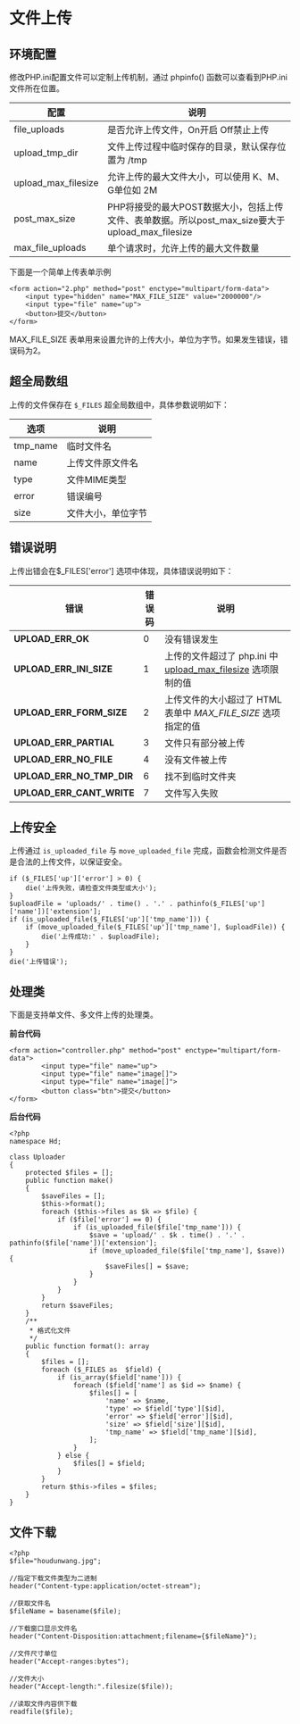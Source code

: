 # 文件上传

## 环境配置

修改PHP.ini配置文件可以定制上传机制，通过 phpinfo() 函数可以查看到PHP.ini文件所在位置。

| 配置                | 说明                                                         |
| ------------------- | ------------------------------------------------------------ |
| file_uploads        | 是否允许上传文件，On开启 Off禁止上传                         |
| upload_tmp_dir      | 文件上传过程中临时保存的目录，默认保存位置为 /tmp            |
| upload_max_filesize | 允许上传的最大文件大小，可以使用 K、M、G单位如 2M            |
| post_max_size       | PHP将接受的最大POST数据大小，包括上传文件、表单数据。所以post_max_size要大于 upload_max_filesize |
| max_file_uploads    | 单个请求时，允许上传的最大文件数量                           |

下面是一个简单上传表单示例

```
<form action="2.php" method="post" enctype="multipart/form-data">
	<input type="hidden" name="MAX_FILE_SIZE" value="2000000"/>
	<input type="file" name="up">
	<button>提交</button>
</form>
```

MAX_FILE_SIZE 表单用来设置允许的上传大小，单位为字节。如果发生错误，错误码为2。

## 超全局数组

上传的文件保存在 `$_FILES` 超全局数组中，具体参数说明如下：

| 选项     | 说明               |
| -------- | ------------------ |
| tmp_name | 临时文件名         |
| name     | 上传文件原文件名   |
| type     | 文件MIME类型       |
| error    | 错误编号           |
| size     | 文件大小，单位字节 |

## 错误说明

上传出错会在$_FILES['error'] 选项中体现，具体错误说明如下：

| 错误                      | 错误码 | 说明                                                         |
| ------------------------- | ------ | ------------------------------------------------------------ |
| **UPLOAD_ERR_OK**         | 0      | 没有错误发生                                                 |
| **UPLOAD_ERR_INI_SIZE**   | 1      | 上传的文件超过了 php.ini 中 [upload_max_filesize](https://www.php.net/manual/zh/ini.core.php#ini.upload-max-filesize) 选项限制的值 |
| **UPLOAD_ERR_FORM_SIZE**  | 2      | 上传文件的大小超过了 HTML 表单中 *MAX_FILE_SIZE* 选项指定的值 |
| **UPLOAD_ERR_PARTIAL**    | 3      | 文件只有部分被上传                                           |
| **UPLOAD_ERR_NO_FILE**    | 4      | 没有文件被上传                                               |
| **UPLOAD_ERR_NO_TMP_DIR** | 6      | 找不到临时文件夹                                             |
| **UPLOAD_ERR_CANT_WRITE** | 7      | 文件写入失败                                                 |

## 上传安全

上传通过 `is_uploaded_file` 与 `move_uploaded_file`  完成，函数会检测文件是否是合法的上传文件，以保证安全。

```
if ($_FILES['up']['error'] > 0) {
    die('上传失败，请检查文件类型或大小');
}
$uploadFile = 'uploads/' . time() . '.' . pathinfo($_FILES['up']['name'])['extension'];
if (is_uploaded_file($_FILES['up']['tmp_name'])) {
    if (move_uploaded_file($_FILES['up']['tmp_name'], $uploadFile)) {
        die('上传成功:' . $uploadFile);
    }
}
die('上传错误');
```

## 处理类

下面是支持单文件、多文件上传的处理类。

**前台代码**

```
<form action="controller.php" method="post" enctype="multipart/form-data">
        <input type="file" name="up">
        <input type="file" name="image[]">
        <input type="file" name="image[]">
        <button class="btn">提交</button>
</form>
```

**后台代码**

```
<?php
namespace Hd;

class Uploader
{
    protected $files = [];
    public function make()
    {
        $saveFiles = [];
        $this->format();
        foreach ($this->files as $k => $file) {
            if ($file['error'] == 0) {
                if (is_uploaded_file($file['tmp_name'])) {
                    $save = 'upload/' . $k . time() . '.' . pathinfo($file['name'])['extension'];
                    if (move_uploaded_file($file['tmp_name'], $save)) {
                        $saveFiles[] = $save;
                    }
                }
            }
        }
        return $saveFiles;
    }
    /**
     * 格式化文件
     */
    public function format(): array
    {
        $files = [];
        foreach ($_FILES as  $field) {
            if (is_array($field['name'])) {
                foreach ($field['name'] as $id => $name) {
                    $files[] = [
                        'name' => $name,
                        'type' => $field['type'][$id],
                        'error' => $field['error'][$id],
                        'size' => $field['size'][$id],
                        'tmp_name' => $field['tmp_name'][$id],
                    ];
                }
            } else {
                $files[] = $field;
            }
        }
        return $this->files = $files;
    }
}
```

## 文件下载

```
<?php
$file="houdunwang.jpg";

//指定下载文件类型为二进制
header("Content-type:application/octet-stream");

//获取文件名
$fileName = basename($file);

//下载窗口显示文件名
header("Content-Disposition:attachment;filename={$fileName}");

//文件尺寸单位
header("Accept-ranges:bytes");

//文件大小
header("Accept-length:".filesize($file));

//读取文件内容供下载
readfile($file);
```